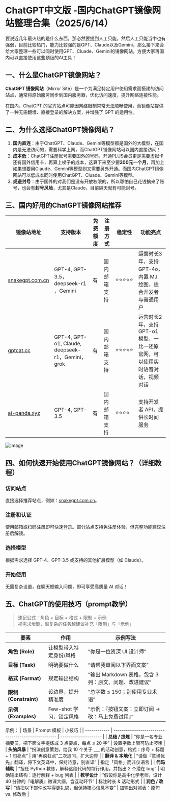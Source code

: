 # ChatGPT中文版 -国内ChatGPT镜像网站整理合集（2025/6/14）

要说近几年最火热的是什么东西，那必然要提到人工只能，然后人工只能当中也有强弱，目前比较热门，能力比较强的是GPT、Claude以及Gemini，那么接下来会给大家整理一些可以同时使用GPT、Cluade、Gemini的镜像网站，方便大家再国内可以直接使用这些顶级的AI工具！

## 一、什么是ChatGPT镜像网站？

**ChatGPT 镜像网站**（Mirror Site）是一个为满足特定用户使用需求而搭建的访问站点，通常将原始服务同步到国内服务器，优化访问速度，提升网络连接性能。

在国内，ChatGPT 的官方站点可能因网络限制常常无法顺畅使用，而镜像站提供了一种无需翻墙、直接登录的解决方案，并增强了 GPT 的适用性。


## 二、为什么选择ChatGPT镜像网站？

1. **国内直连**：由于ChatGPT、Claude、Gemini等模型都是国外的大模型，在国内是无法访问的，需要科学上网，而ChatGPT镜像网站可以国内直接访问！
2. **成本低**：ChatGPT注册账号需要国外的号码，开通PLUS会员更是需要虚拟卡还有国外信用卡，再算上梯子的成本，这算下来至少要**200元一个月**，再加上如果想要用Claude、Gemini等模型则又需要另外开通。而国内ChatGPT镜像网站可以低成本同时使用ChatGPT、Cluade、Gemini等模型。
3. **规避封号**：由于国外的对我们是没有开放权限的，所以哪怕自己花钱搞来了账号，也会有**封号风险**，尤其是Claude，目前隔天就有可能封号。


## 三、国内好用的ChatGPT镜像网站推荐

| **镜像站地址**       | **支持版本**         | **免费额度** | **注册方式**         | **稳定性** | **功能亮点**                                  |
|----------------------|---------------------|--------------|---------------------|------------|---------------------------------------------|
| [snakegpt.com.cn](https://snakegpt.com.cn)   | GPT-4, GPT-3.5，deepseek-r1 ，Gemini| 有              | 国内邮箱支持        | ⭐⭐⭐⭐⭐    | 运营时长3年，支持 GPT-4o，内置 MJ 绘图，适合开发者与普通用户 |
| [gptcat.cc](https://gptcat.cc)         | GPT-4, GPT-o1, Claude, deepseek-r1，Gemini，grok  | 有              | 国内邮箱支持        | ⭐⭐⭐⭐⭐    | 运营时长2年，支持GPT-o1模型，一比一还原官网，可以使用实时语音对话，视频对话         |
| [ai-panda.xyz](https://ai-panda.xyz/) | GPT-4, GPT-3.5 | 有              | 国内邮箱支持        | ⭐⭐⭐⭐     | 支持开发者 API，提供长时间服务                 |

![image](https://github.com/user-attachments/assets/51e4476e-235e-4afa-b44b-2e98b65527ec)

## 四、如何快速开始使用ChatGPT镜像网站？（详细教程）

### 访问站点
直接选择推荐站点，例如：[snakegpt.com.cn](https://snakegpt.com.cn)。

### 注册和认证

使用邮箱或扫码注册即可快速登录。部分站点支持免注册体验，但完整功能建议注册后解锁。

### 选择模型

根据需求选择 GPT-4、GPT-3.5 或支持的其他扩展模型（如 Claude）。

### 开始使用

无需复杂设置，在聊天框输入问题，即可享受高质量 AI 对话！

## 五、ChatGPT的使用技巧（prompt教学）

>速记公式：角色 + 目标 + 格式 + 限制 + 示例  
>视需求增删，越复杂的任务越建议补充「限制」与「示例」

| 要素                  | 作用               | 示例写法                               |
| ------------------- | ---------------- | ---------------------------------- |
| **角色 (Role)**       | 让模型带入特定身份/风格     | “你是一位资深 UI 设计师”                    |
| **目标 (Task)**       | 明确要做什么           | “请帮我审阅以下界面文案”                      |
| **格式 (Format)**     | 规定输出结构           | “输出 Markdown 表格，包含 3 列：原文、问题、改进建议” |
| **限制 (Constraint)** | 设边界，提升精准度        | “总字数 ≤ 150；别使用专业术语”                |
| **示例 (Examples)**   | Few-shot 学习，锁定风格 | “示例：『按钮文案：立即订阅 → 改：马上免费试用』”        |

示例：
| 场景           | Prompt 模板                                          | 小技巧                  |
| ------------ | -------------------------------------------------- | -------------------- |
| **总结 / 提炼**  | “你是一名专业摘要员，把下面文字提炼成 3 点要点，每点 ≤ 20 字”               | 设置字数上限可防止啰嗦          |
| **头脑风暴**     | “扮演创意策划，给我 10 个关于 \_\_\_ 的活动创意，格式：序号 + 标题 + 1 句亮点” | 用“再疯狂点”二次追问，扩大边界     |
| **翻译 & 本地化** | “请做『意境优先』翻译，将下文英译中，保持诗意，别直译”                       | 指定「风格」而非仅语言          |
| **代码辅助**     | “担任 Python 教练，解释这段代码的每行作用，并指出 2 个潜在 bug”           | 明确输出结构：逐行解释 + bug 列表 |
| **教学设计**     | “假设你是高中化学老师，设计 40 分钟的『电解质』微课大纲，含互动环节”              | 标注时长 & 活动形式          |
| **润色 / 改写**  | “请把以下邮件改写得更礼貌，但保持核心信息不变”                           | 加输出对照表：原句 vs. 修改后    |


